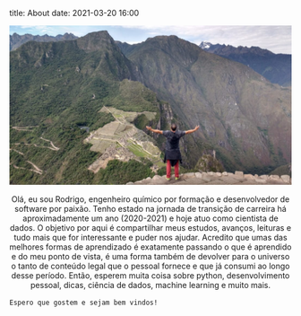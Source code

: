 title: About
date: 2021-03-20 16:00

![profile][profile_foto]

<p align="center">
    Olá, eu sou Rodrigo, engenheiro químico por formação e desenvolvedor de software por paixão. Tenho estado na jornada de transição de carreira há aproximadamente um ano (2020-2021) e hoje atuo como cientista de dados.
    O objetivo por aqui é compartilhar meus estudos, avanços, leituras e tudo mais que for interessante e puder nos ajudar. Acredito que umas das melhores formas de aprendizado é exatamente passando o que é aprendido e do meu ponto de vista, é uma forma também de devolver para o universo o tanto de conteúdo legal que o pessoal fornece e que já consumi ao longo desse período.
    Então, esperem muita coisa sobre python, desenvolvimento pessoal, dicas, ciência de dados, machine learning e muito mais.

    Espero que gostem e sejam bem vindos!
</p>
    
[profile_foto]:../images/profile_2.jpg